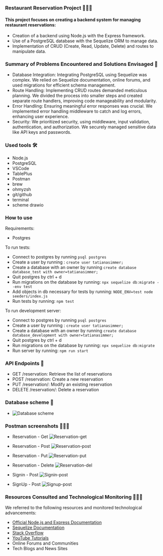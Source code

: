 ### Restaurant Reservation Project 👩🏻‍🍳

#### This project focuses on creating a backend system for managing restaurant reservations:

- Creation of a backend using Node.js with the Express framework.
- Use of a PostgreSQL database with the Sequelize ORM to manage data.
- Implementation of CRUD (Create, Read, Update, Delete) and routes to manipulate data.

### Summary of Problems Encountered and Solutions Envisaged 📝

- Database Integration: Integrating PostgreSQL using Sequelize was complex. We relied on Sequelize documentation, online forums, and used migrations for efficient schema management.
- Route Handling: Implementing CRUD routes demanded meticulous planning. We divided the process into smaller steps and created separate route handlers, improving code manageability and modularity.
- Error Handling: Ensuring meaningful error responses was crucial. We implemented error handling middleware to catch and log errors, enhancing user experience.
- Security: We prioritized security, using middleware, input validation, authentication, and authorization. We securely managed sensitive data like API keys and passwords.

### Used tools 🛠️

- Node.js
- PostgreSQL
- VSCode
- TablePlus
- Postman
- brew
- ohmyzsh
- git/github
- terminal
- scheme drawio

### How to use

Requirements:
 - Postgres

To run tests:
 - Connect to postgres by running `psql postgres`
 - Create a user by running : `create user tatianasimmer;`
 - Create a database with an owner by running `create database database_test with owner=tatianasimmer;`
 - Quit postgres by ctrl + d
 - Run migrations on the database by running: `npx sequelize db:migrate --env test`
 - Add objects in db necessary for tests by running: `NODE_ENV=test node seeders/index.js`
 - Run tests by running: `npm test`

To run development server:
 - Connect to postgres by running `psql postgres`
 - Create a user by running : `create user tatianasimmer;`
 - Create a database with an owner by running `create database database_development with owner=tatianasimmer;`
 - Quit postgres by ctrl + d
 - Run migrations on the database by running: `npx sequelize db:migrate`
 - Run server by running: `npm run start`

### API Endpoints 📲

- GET /reservation: Retrieve the list of reservations
- POST /reservation: Create a new reservation
- PUT /reservation/: Modify an existing reservation
- DELETE /reservation/: Delete a reservation

### Database scheme 🎯

- ![Database scheme](scheme.png?raw=true "Database scheme")

### Postman screenshots 👩🏻‍🚀

- Reservation - Get
  ![Reservation-get](reservation-get.png?raw=true "Reservation-get")
- Reservation - Post
  ![Reservation-post](reservation-post.png?raw=true "Reservation-post")
- Reservation - Put
  ![Reservation-put](reservation-put.png?raw=true "Reservation-put")
- Reservation - Delete
  ![Reservation-del](reservation-del.png?raw=true "Reservation-del")

- Signin - Post
  ![Signin-post](signin-post.png?raw=true "Signin-post")
- SignUp - Post
  ![Signup-post](signup-post.png?raw=true "Signup-post")

### Resources Consulted and Technological Monitoring 👩🏻‍💻

We referred to the following resources and monitored technological advancements:

- [Official Node.js and Express Documentation](https://nodejs.org/en/docs)
- [Sequelize Documentation](https://sequelize.org/)
- [Stack Overflow](https://stackoverflow.com/)
- [YouTube Tutorials](https://www.youtube.com/watch?v=tpso18ghda4&t=821s)
- Online Forums and Communities
- Tech Blogs and News Sites

